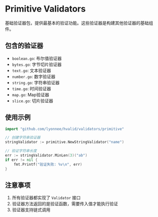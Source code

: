 # Primitive Validators

基础验证器包，提供最基本的验证功能。这些验证器是构建其他验证器的基础组件。

## 包含的验证器

- `boolean.go`: 布尔值验证器
- `bytes.go`: 字节切片验证器
- `text.go`: 文本验证器
- `number.go`: 数字验证器
- `string.go`: 字符串验证器
- `time.go`: 时间验证器
- `map.go`: Map验证器
- `slice.go`: 切片验证器

## 使用示例

```go
import "github.com/lyonnee/hvalid/validators/primitive"

// 创建字符串验证器
stringValidator := primitive.NewStringValidator("name")

// 验证字符串长度
err := stringValidator.MinLen(3)("ab")
if err != nil {
    fmt.Printf("验证失败: %v\n", err)
}
```

## 注意事项

1. 所有验证器都实现了 `Validator` 接口
2. 验证器方法返回的是验证函数，需要传入值才能执行验证
3. 验证器支持链式调用 